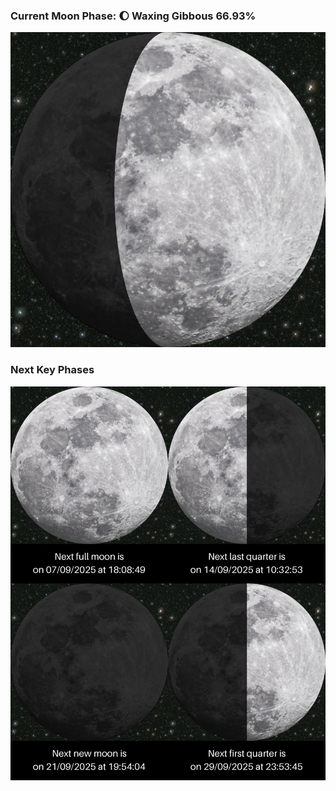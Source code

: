 ### Current Moon Phase: 🌔 Waxing Gibbous 66.93%
![Moon Phase](moonphase.png)
### Next Key Phases
![Gallery](gallery.png)